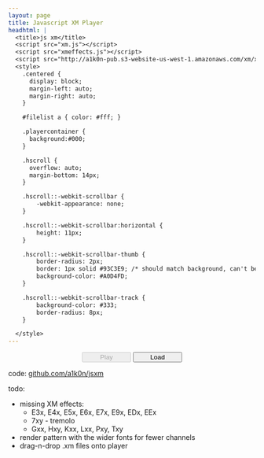 ```yaml
---
layout: page
title: Javascript XM Player
headhtml: |
  <title>js xm</title>
  <script src="xm.js"></script>
  <script src="xmeffects.js"></script>
  <script src="http://a1k0n-pub.s3-website-us-west-1.amazonaws.com/xm/xmlist.js"></script>
  <style>
    .centered {
      display: block;
      margin-left: auto;
      margin-right: auto;
    }

    #filelist a { color: #fff; }

    .playercontainer {
      background:#000;
    }

    .hscroll {
      overflow: auto;
      margin-bottom: 14px;
    }

    .hscroll::-webkit-scrollbar {
        -webkit-appearance: none;
    }

    .hscroll::-webkit-scrollbar:horizontal {
        height: 11px;
    }

    .hscroll::-webkit-scrollbar-thumb {
        border-radius: 2px;
        border: 1px solid #93C3E9; /* should match background, can't be transparent */
        background-color: #A0D4FD;
    }

    .hscroll::-webkit-scrollbar-track { 
        background-color: #333; 
        border-radius: 8px; 
    } 

  </style>
---
```

  <div class="playercontainer">
    <div><canvas class="centered" id='title' width="640" height="22"></canvas></div>
    <div class="hscroll">
      <div><canvas class="centered" id='vu' width="224" height="64"></canvas></div>
      <div><canvas class="centered" id='gfxpattern' width="640" height="200"></canvas></div>
    </div>
    <div id='instruments'></div>
    <div>
      <p style="text-align: center">
        <button id='playpause' disabled="true" style="width: 100px">Play</button>
        <button id='loadbutton' style="width: 100px">Load</button>
      </p>
    </div>
    <div style="display: none" id='filelist'></div>
  </div>

code: <a href="http://github.com/a1k0n/jsxm/">github.com/a1k0n/jsxm</a>

todo:

 - missing XM effects:
   - E3x, E4x, E5x, E6x, E7x, E9x, EDx, EEx
   - 7xy - tremolo
   - Gxx, Hxy, Kxx, Lxx, Pxy, Txy
 - render pattern with the wider fonts for fewer channels
 - drag-n-drop .xm files onto player

